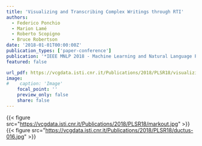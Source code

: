 ```yaml
---
title: 'Visualizing and Transcribing Complex Writings through RTI'
authors:
  - Federico Ponchio
  - Marion Lamé
  - Roberto Scopigno
  - Bruce Robertson
date: '2018-01-01T00:00:00Z'
publication_types: ['paper-conference']
publication: '*IEEE MNLP 2018 - Machine Learning and Natural Language Processing*'
featured: false

url_pdf: https://vcgdata.isti.cnr.it/Publications/2018/PLSR18/visualizing-transcribing-complex_final.pdf
image:
#    caption: 'Image'
    focal_point: ''
    preview_only: false
    share: false
---
```

{{< figure src="https://vcgdata.isti.cnr.it/Publications/2018/PLSR18/markout.jpg" >}}
{{< figure src="https://vcgdata.isti.cnr.it/Publications/2018/PLSR18/ductus-016.jpg" >}}

